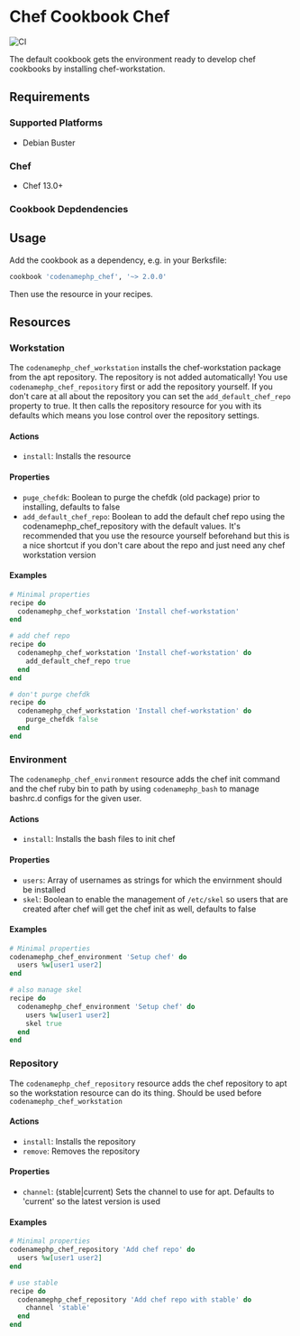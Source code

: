 # Chef Cookbook Chef
![CI](https://github.com/codenamephp/chef.cookbook.chef/workflows/CI/badge.svg)

The default cookbook gets the environment ready to develop chef cookbooks by installing chef-workstation.

## Requirements

### Supported Platforms

- Debian Buster

### Chef

- Chef 13.0+

### Cookbook Depdendencies

## Usage

Add the cookbook as a dependency, e.g. in your Berksfile:

```ruby
cookbook 'codenamephp_chef', '~> 2.0.0'
```

Then use the resource in your recipes.

## Resources

### Workstation
The `codenamephp_chef_workstation` installs the chef-workstation package from the apt repository. The repository is not added automatically! You
use `codenamephp_chef_repository` first or add the repository yourself. If you don't care at all about the repository you can set the
`add_default_chef_repo` property to true. It then calls the repository resource for you with its defaults which means you lose control over the
repository settings.

#### Actions
- `install`: Installs the resource

#### Properties
- `puge_chefdk`: Boolean to purge the chefdk (old package) prior to installing, defaults to false
- `add_default_chef_repo`: Boolean to add the default chef repo using the codenamephp_chef_repository with the default values.
  It's recommended that you use the resource yourself beforehand but this is a nice shortcut if you don't care about the repo and just need any
  chef workstation version
#### Examples
```ruby
# Minimal properties
recipe do
  codenamephp_chef_workstation 'Install chef-workstation'
end

# add chef repo
recipe do
  codenamephp_chef_workstation 'Install chef-workstation' do
    add_default_chef_repo true
  end
end

# don't purge chefdk
recipe do
  codenamephp_chef_workstation 'Install chef-workstation' do
    purge_chefdk false
  end
end
```

### Environment
The `codenamephp_chef_environment` resource adds the chef init command and the chef ruby bin to path by using `codenamephp_bash` to manage bashrc.d
configs for the given user.

#### Actions
- `install`: Installs the bash files to init chef

#### Properties
- `users`: Array of usernames as strings for which the envirnment should be installed
- `skel`: Boolean to enable the management of `/etc/skel` so users that are created after chef will get the chef init as well, defaults to false

#### Examples
```ruby
# Minimal properties
codenamephp_chef_environment 'Setup chef' do
  users %w[user1 user2]
end

# also manage skel
recipe do
  codenamephp_chef_environment 'Setup chef' do
    users %w[user1 user2]
    skel true
  end
end
```

### Repository
The `codenamephp_chef_repository` resource adds the chef repository to apt so the workstation resource can do its thing. Should be used before `codenamephp_chef_workstation`

#### Actions
- `install`: Installs the repository
- `remove`: Removes the repository

#### Properties
- `channel`: (stable|current) Sets the channel to use for apt. Defaults to 'current' so the latest version is used

#### Examples
```ruby
# Minimal properties
codenamephp_chef_repository 'Add chef repo' do
  users %w[user1 user2]
end

# use stable
recipe do
  codenamephp_chef_repository 'Add chef repo with stable' do
    channel 'stable'
  end
end
```